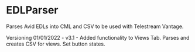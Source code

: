 # EDLParser
Parses Avid EDLs into CML and CSV to be used with Telestream Vantage.

Versioning
01/01/2022 - v3.1 - Added functionality to Views Tab.  Parses and creates CSV for views.  Set button states.
